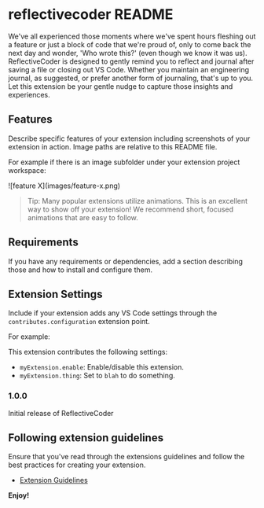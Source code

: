 # reflectivecoder README

We've all experienced those moments where we've spent hours fleshing out a feature or just a block of code that we're proud of, only to come back the next day and wonder, 'Who wrote this?' (even though we know it was us). ReflectiveCoder is designed to gently remind you to reflect and journal after saving a file or closing out VS Code. Whether you maintain an engineering journal, as suggested, or prefer another form of journaling, that's up to you. Let this extension be your gentle nudge to capture those insights and experiences.

## Features

Describe specific features of your extension including screenshots of your extension in action. Image paths are relative to this README file.

For example if there is an image subfolder under your extension project workspace:

\!\[feature X\]\(images/feature-x.png\)

> Tip: Many popular extensions utilize animations. This is an excellent way to show off your extension! We recommend short, focused animations that are easy to follow.

## Requirements

If you have any requirements or dependencies, add a section describing those and how to install and configure them.

## Extension Settings

Include if your extension adds any VS Code settings through the `contributes.configuration` extension point.

For example:

This extension contributes the following settings:

* `myExtension.enable`: Enable/disable this extension.
* `myExtension.thing`: Set to `blah` to do something.


### 1.0.0

Initial release of ReflectiveCoder


## Following extension guidelines

Ensure that you've read through the extensions guidelines and follow the best practices for creating your extension.

* [Extension Guidelines](https://code.visualstudio.com/api/references/extension-guidelines)


**Enjoy!**
